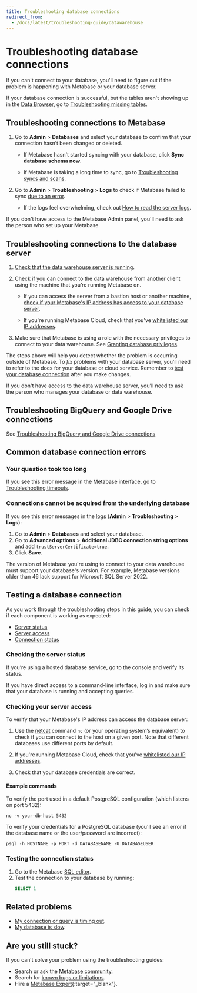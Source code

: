 ```yaml
---
title: Troubleshooting database connections
redirect_from:
  - /docs/latest/troubleshooting-guide/datawarehouse
---
```


# Troubleshooting database connections

If you can't connect to your database, you'll need to figure out if the problem is happening with Metabase or your database server.

If your database connection is successful, but the tables aren't showing up in the [Data Browser](https://www.metabase.com/learn/metabase-basics/querying-and-dashboards/data-browser), go to [Troubleshooting missing tables](../cant-see-tables.md).

## Troubleshooting connections to Metabase

1. Go to **Admin** > **Databases** and select your database to confirm that your connection hasn’t been changed or deleted.

   - If Metabase hasn't started syncing with your database, click **Sync database schema now**.

   - If Metabase is taking a long time to sync, go to [Troubleshooting syncs and scans](../sync-fingerprint-scan.md).

2. Go to **Admin** > **Troubleshooting** > **Logs** to check if Metabase failed to sync [due to an error](#common-database-connection-errors).

   - If the logs feel overwhelming, check out [How to read the server logs](../server-logs.md).

If you don't have access to the Metabase Admin panel, you'll need to ask the person who set up your Metabase.

## Troubleshooting connections to the database server

1. [Check that the data warehouse server is running](#checking-the-server-status).

2. Check if you can connect to the data warehouse from another client using the machine that you’re running Metabase on.

   - If you can access the server from a bastion host or another machine, [check if your Metabase's IP address has access to your database server](#checking-your-server-access).

   - If you're running Metabase Cloud, check that you've [whitelisted our IP addresses](https://www.metabase.com/cloud/docs/ip-addresses-to-whitelist).

3. Make sure that Metabase is using a role with the necessary privileges to connect to your data warehouse. See [Granting database privileges](../../databases/users-roles-privileges.md).

The steps above will help you detect whether the problem is occurring outside of Metabase. To _fix_ problems with your database server, you'll need to refer to the docs for your database or cloud service. Remember to [test your database connection](#testing-the-connection-status) after you make changes.

If you don't have access to the data warehouse server, you’ll need to ask the person who manages your database or data warehouse.

## Troubleshooting BigQuery and Google Drive connections

See [Troubleshooting BigQuery and Google Drive connections](../bigquery-drive.md)

## Common database connection errors

### Your question took too long

If you see this error message in the Metabase interface, go to [Troubleshooting timeouts](../timeout.md).

### Connections cannot be acquired from the underlying database

If you see this error messages in the [logs](../server-logs.md) (**Admin** > **Troubleshooting** > **Logs**):

1. Go to **Admin** > **Databases** and select your database.
2. Go to **Advanced options** > **Additional JDBC connection string options** and add `trustServerCertificate=true`.
3. Click **Save**.

The version of Metabase you're using to connect to your data warehouse must support your database's version. For example, Metabase versions older than 46 lack support for Microsoft SQL Server 2022.

## Testing a database connection

As you work through the troubleshooting steps in this guide, you can check if each component is working as expected:

- [Server status](#checking-the-server-status)
- [Server access](#checking-your-server-access)
- [Connection status](#testing-the-connection-status)

### Checking the server status

If you’re using a hosted database service, go to the console and verify its status.

If you have direct access to a command-line interface, log in and make sure that your database is running and accepting queries.

### Checking your server access

To verify that your Metabase's IP address can access the database server:

1. Use the [netcat](https://en.wikipedia.org/wiki/Netcat) command `nc` (or your operating system’s equivalent) to check if you can connect to the host on a given port. Note that different databases use different ports by default.

2. If you're running Metabase Cloud, check that you've [whitelisted our IP addresses](https://www.metabase.com/cloud/docs/ip-addresses-to-whitelist).

3. Check that your database credentials are correct.

#### Example commands

To verify the port used in a default PostgreSQL configuration (which listens on port 5432):

```
nc -v your-db-host 5432
```

To verify your credentials for a PostgreSQL database (you'll see an error if the database name or the user/password are incorrect):

```
psql -h HOSTNAME -p PORT -d DATABASENAME -U DATABASEUSER
```

### Testing the connection status

1. Go to the Metabase [SQL editor](../../questions/native-editor/writing-sql.md).
2. Test the connection to your database by running:
   ```sql
   SELECT 1
   ```

## Related problems

- [My connection or query is timing out](../timeout.md).
- [My database is slow](../db-performance.md).

## Are you still stuck?

If you can’t solve your problem using the troubleshooting guides:

- Search or ask the [Metabase community][discourse].
- Search for [known bugs or limitations][known-issues].
- Hire a [Metabase Expert](https://www.metabase.com/partners/){:target="\_blank"}.

[discourse]: https://discourse.metabase.com/
[known-issues]: ./known-issues.md
